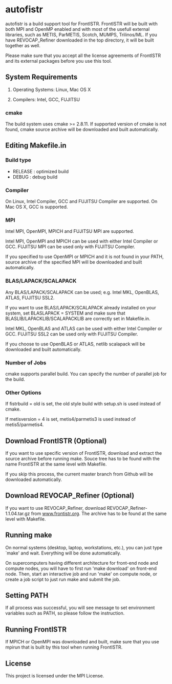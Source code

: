 # autofistr

autofistr is a build support tool for FrontISTR.
FrontISTR will be built with both MPI and OpenMP enabled
and with most of the usefull external libraries, such as METIS, ParMETIS, Scotch, MUMPS, Trilinos/ML.
If you have REVOCAP_Refiner downloaded in the top directory, it will be built together as well.

Please make sure that you accept all the license agreements of FrontISTR and its external packages
before you use this tool.


## System Requirements
1. Operating Systems: Linux, Mac OS X

2. Compilers: Intel, GCC, FUJITSU

### cmake
The build system uses cmake >= 2.8.11.
If supported version of cmake is not found, cmake source archive will be downloaded and built automatically.


## Editing Makefile.in

### Build type
- RELEASE : optimized build
- DEBUG : debug build

### Compiler
On Linux, Intel Compiler, GCC and FUJITSU Compiler are supported.
On Mac OS X, GCC is supported.

### MPI
Intel MPI, OpenMPI, MPICH and FUJITSU MPI are supported.

Intel MPI, OpenMPI and MPICH can be used with either Intel Compiler or GCC.
FUJITSU MPI can be used only with FUJITSU Compiler.

If you specified to use OpenMPI or MPICH and it is not found in your PATH,
source archive of the specified MPI will be downloaded and built automatically.

### BLAS/LAPACK/SCALAPACK
Any BLAS/LAPACK/SCALAPACK can be used; e.g. Intel MKL, OpenBLAS, ATLAS, FUJITSU SSL2.

If you want to use BLAS/LAPACK/SCALAPACK already installed on your system, set BLASLAPACK = SYSTEM
and make sure that BLASLIB/LAPACKLIB/SCALAPACKLIB are correctly set in Makefile.in.

Intel MKL, OpenBLAS and ATLAS can be used with either Intel Compiler or GCC.
FUJITSU SSL2 can be used only with FUJITSU Compiler.

If you choose to use OpenBLAS or ATLAS, netlib scalapack will be downloaded and built automatically.

### Number of Jobs
cmake supports parallel build.
You can specify the number of parallel job for the build.

### Other Options
If fistrbuild = old is set, the old style build with setup.sh is used instead of cmake.

If metisversion = 4 is set, metis4/parmetis3 is used instead of metis5/parmetis4.


## Download FrontISTR (Optional)
If you want to use specific version of FrontISTR, download and extract the source archive before running make.
Souce tree has to be found with the name FrontISTR at the same level with Makefile.

If you skip this process, the current master branch from Github will be downloaded automatically.


## Download REVOCAP_Refiner (Optional)
If you want to use REVOCAP_Refiner, download REVOCAP_Refiner-1.1.04.tar.gz from www.frontistr.org.
The archive has to be found at the same level with Makefile.


## Running make
On normal systems (desktop, laptop, workstations, etc.), you can just type `make' and wait.
Everything will be done automatically.

On supercomputers having different architecture for front-end node and compute nodes,
you will have to first run 'make download' on front-end node.
Then, start an interactive job and run 'make' on compute node, or create a job script to just run make and submit the job.


## Setting PATH
If all process was successful, you will see message to set environment variables such as PATH,
so please follow the instruction.


## Running FrontISTR
If MPICH or OpenMPI was downloaded and built, make sure that you use mpirun that is built by this tool
when running FrontISTR.


## License
This project is licensed under the MPI License.
